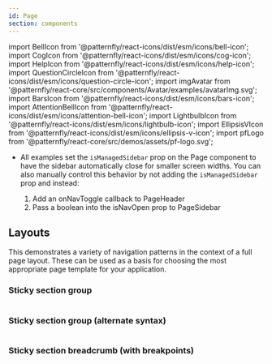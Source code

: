 ```yaml
---
id: Page
section: components
---
```


import BellIcon from '@patternfly/react-icons/dist/esm/icons/bell-icon';
import CogIcon from '@patternfly/react-icons/dist/esm/icons/cog-icon';
import HelpIcon from '@patternfly/react-icons/dist/esm/icons/help-icon';
import QuestionCircleIcon from '@patternfly/react-icons/dist/esm/icons/question-circle-icon';
import imgAvatar from '@patternfly/react-core/src/components/Avatar/examples/avatarImg.svg';
import BarsIcon from '@patternfly/react-icons/dist/esm/icons/bars-icon';
import AttentionBellIcon from '@patternfly/react-icons/dist/esm/icons/attention-bell-icon';
import LightbulbIcon from '@patternfly/react-icons/dist/esm/icons/lightbulb-icon';
import EllipsisVIcon from '@patternfly/react-icons/dist/esm/icons/ellipsis-v-icon';
import pfLogo from '@patternfly/react-core/src/demos/assets/pf-logo.svg';


- All examples set the `isManagedSidebar` prop on the Page component to have the sidebar automatically close for smaller screen widths. You can also manually control this behavior by not adding the `isManagedSidebar` prop and instead:

  1. Add an onNavToggle callback to PageHeader
  2. Pass a boolean into the isNavOpen prop to PageSidebar

## Layouts

This demonstrates a variety of navigation patterns in the context of a full page layout. These can be used as a basis for choosing the most appropriate page template for your application.

### Sticky section group

```ts file='./examples/Page/PageStickySectionGroup.tsx' isFullscreen

```

### Sticky section group (alternate syntax)

```ts file='./examples/Page/PageStickySectionGroupAlternate.tsx' isFullscreen

```

### Sticky section breadcrumb (with breakpoints)

```ts file='./examples/Page/PageStickySectionBreadcrumb.tsx' isFullscreen

```
